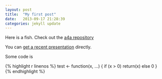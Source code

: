 ```yaml
---
layout: post
title:  "My first post"
date:   2013-09-17 21:28:39
categories: jekyll update
---
```


Here is a fish.  Check out the [a4a repository][a4a]

[a4a]: https://github.com/ejardim/a4a

You can [get a recent presentation](https://github.com/ejardim/a4a/raw/master/dissemination/2013-WCSAM/model-average/Millar_modelAveraging.pdf) directly.

Some code is

{% highlight r linenos %}
test <-
function(x, ...)
{
  if (x > 0) return(x) else 0
}
{% endhighlight %}
